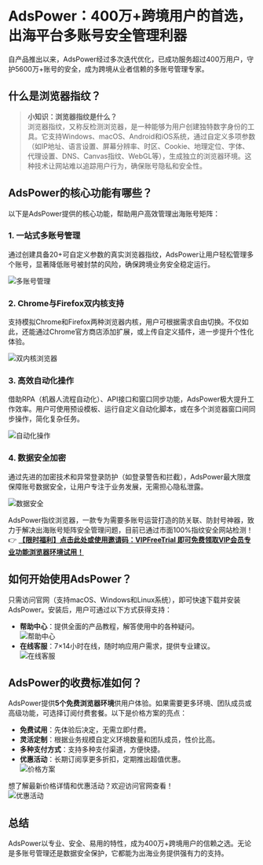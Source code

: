 # AdsPower：400万+跨境用户的首选，出海平台多账号安全管理利器

自产品推出以来，AdsPower经过多次迭代优化，已成功服务超过400万用户，守护5600万+账号的安全，成为跨境从业者信赖的多账号管理专家。

## 什么是浏览器指纹？

> **小知识：浏览器指纹是什么？**  
> 浏览器指纹，又称反检测浏览器，是一种能够为用户创建独特数字身份的工具。它支持Windows、macOS、Android和iOS系统，通过自定义多项参数（如IP地址、语言设置、屏幕分辨率、时区、Cookie、地理定位、字体、代理设置、DNS、Canvas指纹、WebGL等），生成独立的浏览器环境。这种技术让网站难以追踪用户行为，确保账号隐私和安全性。

## AdsPower的核心功能有哪些？

以下是AdsPower提供的核心功能，帮助用户高效管理出海账号矩阵：

### 1. 一站式多账号管理  
通过创建具备20+可自定义参数的真实浏览器指纹，AdsPower让用户轻松管理多个账号，显著降低账号被封禁的风险，确保跨境业务安全稳定运行。

![多账号管理](https://198301.xyz/img/281534014.webp)

### 2. Chrome与Firefox双内核支持  
支持模拟Chrome和Firefox两种浏览器内核，用户可根据需求自由切换。不仅如此，还能通过Chrome官方商店添加扩展，或上传自定义插件，进一步提升个性化体验。

![双内核浏览器](https://198301.xyz/img/009972422884.webp)

### 3. 高效自动化操作  
借助RPA（机器人流程自动化）、API接口和窗口同步功能，AdsPower极大提升工作效率。用户可使用预设模板、运行自定义自动化脚本，或在多个浏览器窗口间同步操作，简化复杂任务。

![自动化操作](https://198301.xyz/img/5380129815725942.webp)

### 4. 数据安全加密  
通过先进的加密技术和异常登录防护（如登录警告和拦截），AdsPower最大限度保障账号数据安全，让用户专注于业务发展，无需担心隐私泄露。

![数据安全](https://198301.xyz/img/337639378.webp)

AdsPower指纹浏览器，一款专为需要多账号运营打造的防关联、防封号神器，致力于解决出海账号矩阵安全管理问题，目前已通过市面100%指纹安全网站检测！  
👉 **[【限时福利】点击此处或使用邀请码：VIPFreeTrial 即可免费领取VIP会员专业功能浏览器环境试用！](https://bit.ly/adspower_free)**

## 如何开始使用AdsPower？

只需访问官网（支持macOS、Windows和Linux系统），即可快速下载并安装AdsPower。安装后，用户可通过以下方式获得支持：

- **帮助中心**：提供全面的产品教程，解答使用中的各种疑问。  
  ![帮助中心](https://198301.xyz/img/0308697528929.webp)  
- **在线客服**：7×14小时在线，随时响应用户需求，提供专业建议。  
  ![在线客服](https://198301.xyz/img/435497593828.webp)

## AdsPower的收费标准如何？

AdsPower提供**5个免费浏览器环境**供用户体验。如果需要更多环境、团队成员或高级功能，可选择订阅付费套餐。以下是价格方案的亮点：

- **免费试用**：先体验后决定，无需立即付费。
- **灵活定制**：根据业务规模自定义环境数量和团队成员，性价比高。
- **多种支付方式**：支持多种支付渠道，方便快捷。
- **优惠活动**：长期订阅享更多折扣，定期推出超值优惠。  
  ![价格方案](https://198301.xyz/img/1687776901677.webp)

想了解最新价格详情和优惠活动？欢迎访问官网查看！  
![优惠活动](https://198301.xyz/img/71653659.webp)

## 总结  
AdsPower以专业、安全、易用的特性，成为400万+跨境用户的信赖之选。无论是多账号管理还是数据安全保护，它都能为出海业务提供强有力的支持。